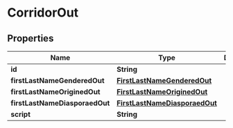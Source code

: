 
# CorridorOut

## Properties
Name | Type | Description | Notes
------------ | ------------- | ------------- | -------------
**id** | **String** |  |  [optional]
**firstLastNameGenderedOut** | [**FirstLastNameGenderedOut**](FirstLastNameGenderedOut.md) |  |  [optional]
**firstLastNameOriginedOut** | [**FirstLastNameOriginedOut**](FirstLastNameOriginedOut.md) |  |  [optional]
**firstLastNameDiasporaedOut** | [**FirstLastNameDiasporaedOut**](FirstLastNameDiasporaedOut.md) |  |  [optional]
**script** | **String** |  |  [optional]



